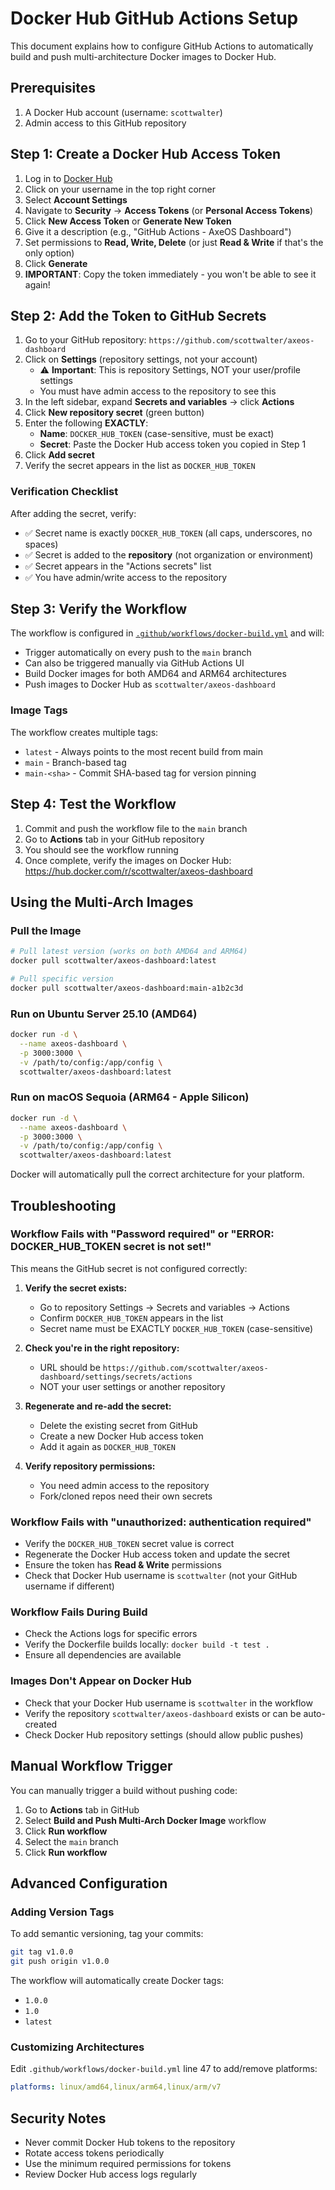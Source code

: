 # Docker Hub GitHub Actions Setup

This document explains how to configure GitHub Actions to automatically build and push multi-architecture Docker images to Docker Hub.

## Prerequisites

1. A Docker Hub account (username: `scottwalter`)
2. Admin access to this GitHub repository

## Step 1: Create a Docker Hub Access Token

1. Log in to [Docker Hub](https://hub.docker.com/)
2. Click on your username in the top right corner
3. Select **Account Settings**
4. Navigate to **Security** → **Access Tokens** (or **Personal Access Tokens**)
5. Click **New Access Token** or **Generate New Token**
6. Give it a description (e.g., "GitHub Actions - AxeOS Dashboard")
7. Set permissions to **Read, Write, Delete** (or just **Read & Write** if that's the only option)
8. Click **Generate**
9. **IMPORTANT**: Copy the token immediately - you won't be able to see it again!

## Step 2: Add the Token to GitHub Secrets

1. Go to your GitHub repository: `https://github.com/scottwalter/axeos-dashboard`
2. Click on **Settings** (repository settings, not your account)
   - ⚠️ **Important**: This is repository Settings, NOT your user/profile settings
   - You must have admin access to the repository to see this
3. In the left sidebar, expand **Secrets and variables** → click **Actions**
4. Click **New repository secret** (green button)
5. Enter the following **EXACTLY**:
   - **Name**: `DOCKER_HUB_TOKEN` (case-sensitive, must be exact)
   - **Secret**: Paste the Docker Hub access token you copied in Step 1
6. Click **Add secret**
7. Verify the secret appears in the list as `DOCKER_HUB_TOKEN`

### Verification Checklist

After adding the secret, verify:
- ✅ Secret name is exactly `DOCKER_HUB_TOKEN` (all caps, underscores, no spaces)
- ✅ Secret is added to the **repository** (not organization or environment)
- ✅ Secret appears in the "Actions secrets" list
- ✅ You have admin/write access to the repository

## Step 3: Verify the Workflow

The workflow is configured in [`.github/workflows/docker-build.yml`](workflows/docker-build.yml) and will:

- Trigger automatically on every push to the `main` branch
- Can also be triggered manually via GitHub Actions UI
- Build Docker images for both AMD64 and ARM64 architectures
- Push images to Docker Hub as `scottwalter/axeos-dashboard`

### Image Tags

The workflow creates multiple tags:
- `latest` - Always points to the most recent build from main
- `main` - Branch-based tag
- `main-<sha>` - Commit SHA-based tag for version pinning

## Step 4: Test the Workflow

1. Commit and push the workflow file to the `main` branch
2. Go to **Actions** tab in your GitHub repository
3. You should see the workflow running
4. Once complete, verify the images on Docker Hub: https://hub.docker.com/r/scottwalter/axeos-dashboard

## Using the Multi-Arch Images

### Pull the Image

```bash
# Pull latest version (works on both AMD64 and ARM64)
docker pull scottwalter/axeos-dashboard:latest

# Pull specific version
docker pull scottwalter/axeos-dashboard:main-a1b2c3d
```

### Run on Ubuntu Server 25.10 (AMD64)

```bash
docker run -d \
  --name axeos-dashboard \
  -p 3000:3000 \
  -v /path/to/config:/app/config \
  scottwalter/axeos-dashboard:latest
```

### Run on macOS Sequoia (ARM64 - Apple Silicon)

```bash
docker run -d \
  --name axeos-dashboard \
  -p 3000:3000 \
  -v /path/to/config:/app/config \
  scottwalter/axeos-dashboard:latest
```

Docker will automatically pull the correct architecture for your platform.

## Troubleshooting

### Workflow Fails with "Password required" or "ERROR: DOCKER_HUB_TOKEN secret is not set!"

This means the GitHub secret is not configured correctly:

1. **Verify the secret exists:**
   - Go to repository Settings → Secrets and variables → Actions
   - Confirm `DOCKER_HUB_TOKEN` appears in the list
   - Secret name must be EXACTLY `DOCKER_HUB_TOKEN` (case-sensitive)

2. **Check you're in the right repository:**
   - URL should be `https://github.com/scottwalter/axeos-dashboard/settings/secrets/actions`
   - NOT your user settings or another repository

3. **Regenerate and re-add the secret:**
   - Delete the existing secret from GitHub
   - Create a new Docker Hub access token
   - Add it again as `DOCKER_HUB_TOKEN`

4. **Verify repository permissions:**
   - You need admin access to the repository
   - Fork/cloned repos need their own secrets

### Workflow Fails with "unauthorized: authentication required"

- Verify the `DOCKER_HUB_TOKEN` secret value is correct
- Regenerate the Docker Hub access token and update the secret
- Ensure the token has **Read & Write** permissions
- Check that Docker Hub username is `scottwalter` (not your GitHub username if different)

### Workflow Fails During Build

- Check the Actions logs for specific errors
- Verify the Dockerfile builds locally: `docker build -t test .`
- Ensure all dependencies are available

### Images Don't Appear on Docker Hub

- Check that your Docker Hub username is `scottwalter` in the workflow
- Verify the repository `scottwalter/axeos-dashboard` exists or can be auto-created
- Check Docker Hub repository settings (should allow public pushes)

## Manual Workflow Trigger

You can manually trigger a build without pushing code:

1. Go to **Actions** tab in GitHub
2. Select **Build and Push Multi-Arch Docker Image** workflow
3. Click **Run workflow**
4. Select the `main` branch
5. Click **Run workflow**

## Advanced Configuration

### Adding Version Tags

To add semantic versioning, tag your commits:

```bash
git tag v1.0.0
git push origin v1.0.0
```

The workflow will automatically create Docker tags:
- `1.0.0`
- `1.0`
- `latest`

### Customizing Architectures

Edit `.github/workflows/docker-build.yml` line 47 to add/remove platforms:

```yaml
platforms: linux/amd64,linux/arm64,linux/arm/v7
```

## Security Notes

- Never commit Docker Hub tokens to the repository
- Rotate access tokens periodically
- Use the minimum required permissions for tokens
- Review Docker Hub access logs regularly
